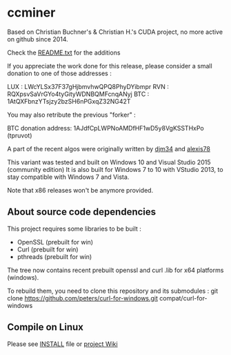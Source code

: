 # ccminer

Based on Christian Buchner's &amp; Christian H.'s CUDA project, no more active on github since 2014.

Check the [README.txt](README.txt) for the additions

If you appreciate the work done for this release, please consider a small donation to one of those addresses :

LUX : LWcYLSx37F37gHjbmvhwQPQ8PhyDYibmpr
RVN : RQXpsvSaVrGYo4tyGityWDNBQMFcnqANyj
BTC : 1AtQXFbnzYTsjzy2bzSH6nPGxqZ32NG42T 

You may also retribute the previous "forker" :

BTC donation address: 1AJdfCpLWPNoAMDfHF1wD5y8VgKSSTHxPo (tpruvot)

A part of the recent algos were originally written by [djm34](https://github.com/djm34) and [alexis78](https://github.com/alexis78)

This variant was tested and built on Windows 10 and Visual Studio 2015 (community edition)
It is also built for Windows 7 to 10 with VStudio 2013, to stay compatible with Windows 7 and Vista.

Note that x86 releases won't be anymore provided.

About source code dependencies
------------------------------

This project requires some libraries to be built :

- OpenSSL (prebuilt for win)
- Curl (prebuilt for win)
- pthreads (prebuilt for win)

The tree now contains recent prebuilt openssl and curl .lib for x64 platforms (windows).

To rebuild them, you need to clone this repository and its submodules :
    git clone https://github.com/peters/curl-for-windows.git compat/curl-for-windows


Compile on Linux
----------------

Please see [INSTALL](https://github.com/tpruvot/ccminer/blob/linux/INSTALL) file or [project Wiki](https://github.com/tpruvot/ccminer/wiki/Compatibility)
